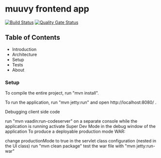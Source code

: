 # muuvy frontend app

[![Build Status](https://travis-ci.com/muuvy/app-frontend.svg?branch=dev)](https://travis-ci.com/muuvy/app-frontend) [![Quality Gate Status](https://sonarcloud.io/api/project_badges/measure?project=muuvy_app-frontend&metric=alert_status)](https://sonarcloud.io/dashboard?id=muuvy_app-frontend)

## Table of Contents

- Introduction
- Architecture
- Setup
- Tests
- About

### Setup

To compile the entire project, run "mvn install".

To run the application, run "mvn jetty:run" and open http://localhost:8080/ .

Debugging client side code

run "mvn vaadin:run-codeserver" on a separate console while the application is running
activate Super Dev Mode in the debug window of the application
To produce a deployable production mode WAR:

change productionMode to true in the servlet class configuration (nested in the UI class)
run "mvn clean package"
test the war file with "mvn jetty:run-war"
